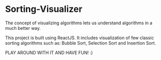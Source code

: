 # Sorting-Visualizer
The concept of visualizing algorithms lets us understand algorithms in a much better way.

This project is built using ReactJS. 
It includes visualization of few classic sorting algorithms such as: Bubble Sort, Selection Sort and Insertion Sort.


PLAY AROUND WITH IT AND HAVE FUN! :)
